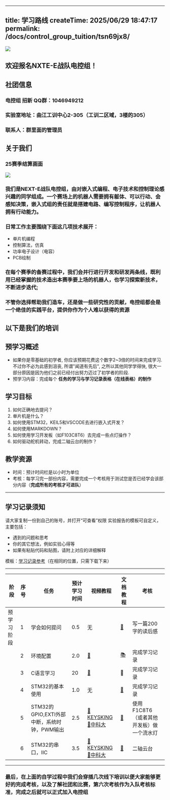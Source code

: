 
---
title: 学习路线
createTime: 2025/06/29 18:47:17
permalink: /docs/control_group_tuition/tsn69jx8/
---

<!--
 *  _   _  _______   _______   _____  
 * | \ | ||  ___\ \ / /_   _| |  ___| 
 * |  \| || |__  \ V /  | |   | |__   
 * | . ` ||  __| /   \  | |   |  __|  
 * | |\  || |___/ /^\ \ | |   | |___  
 * \_| \_/\____/\/   \/ \_/   \____/  
 * 
 * @Author: ziyu (Chen Zhaoyu)
 * @Date: 2025-06-29 18:47:17
 * @LastEditors: ziyu (Chen Zhaoyu)
 * @LastEditTime: 2025-08-26 21:43:59
 * @Description: 
 * Copyright (c) 2025 by XAUT NEXT-E/ziyu, All Rights Reserved. 
-->

![](https://pic1.imgdb.cn/item/68626a8258cb8da5c87fab25.jpg)
##  欢迎报名NXTE-E战队电控组！
## 社团信息
### 电控组 招新 QQ群：1046949212
### 实验室地址：曲江工训中心2-305（工训二区域，3楼的305）
### 联系人：群里面的管理员
## 关于我们
### 25赛季结算画面
![](https://pic1.imgdb.cn/item/68a970d958cb8da5c845c3e1.jpg)

### 我们是NEXT-E战队电控组，由对嵌入式编程、电子技术和控制理论感兴趣的同学组成。一个赛场上的机器人需要拥有躯体、可以行动、会感知决策，嵌入式组的责任就是搭建电路、编写控制程序，让机器人拥有行动能力。
### 日常工作主要围绕下面这几项技术展开：
* 单片机编程
* 控制算法，仿真
* 功率电子设计（电容）
* PCB绘制

### 在每个赛季的备赛过程中，我们会并行进行开发和研发两条线，既利用已经掌握的技术造出本赛季要上场的机器人，也学习探索新技术，不断进步迭代;

### 不管你选择帮助我们造车，还是做一些研究性的贡献，电控组都会是一个绝佳的实践平台，提供你作为个人难以获得的资源

## 以下是我们的培训
## 预学习概述
* 如果你是零基础的初学者, 你应该预期花费这个数字2~3倍的时间来完成学习. 不过你不必为此感到沮丧, 所谓"闻道有先后", 之所以其他同学学得快, 很大一部分原因是因为他们之前已经付出努力迈过了初学者的阶段.
* 预学习内容：完成每个 **任务的学习与学习记录表格（在线表格）的制作**
## 学习目标
1. 如何正确地去提问？
2. 单片机是什么？
3. 如何使用STM32，KEIL5和VSCODE去进行嵌入式开发？
4. 如何使用MARKDOWN？
5. 如何使用学习开发板（如F103C8T6）去完成一些点灯操作？
6. 如何驱动舵机转动，完成二轴云台的制作？
## 教学资源
* 时间：预计时间栏是以小时为单位
* 考核：每学习完一部份内容，需要完成一个考核用于测试您是否已经学会该部分内容（**完成所有的考核才可进队**）
---
## 学习记录须知
请大家复制一份到自己的账号，并打开“可查看”权限
实验报告的模板可自定义，主要包括：
* 遇到的问题和思考
* 你的其它想法，例如实验心得等
* 如果有粘贴代码和贴图，请附上对应的详细解释

模板：[学习记录参考](https://gitee.com/GLOVG/nexte26-recruitment-drive)（在相同的位置，只需下载下来）


---


|阶段|序号|任务|预计学习时间|视频教程|文档教程|考核|
| --- | --- | --- | --- | --- | --- | --- |
|预学习阶段|1|学会如何提问|0.5|无|[📖](./2.如何提问.md)|写一篇200字的读后感|
|  | 2 | 环境配置 | 2.0 | [🎦](https://www.bilibili.com/video/BV19V411g7gD/?spm_id_from=333.337.search-card.all.click&vd_source=b13cfa234bd02557a188836cbd2fa060) | [📚](https://blog.csdn.net/as480133937/article/details/98885316) | 完成学习记录 |
|  | 3 | C语言学习 | 20 | [🎦](https://www.bilibili.com/video/BV1dr4y1n7vA/?spm_id_from=333.337.search-card.all.click&vd_source=b13cfa234bd02557a188836cbd2fa060) |📖|完成学习记录|
|  | 4 | STM32的基本使用 | 1.0 | 无 | [📖](https://blog.csdn.net/as480133937/article/details/98947162) |完成学习记录|
|  | 5 | STM32的GPIO,EXTI外部中断，系统时钟，PWM输出 | 2.5 | [🎦KEYSKING](https://www.bilibili.com/video/BV1AsZGYtEA2/?spm_id_from=333.337.search-card.all.click&vd_source=b13cfa234bd02557a188836cbd2fa060)[🎦中科大](https://www.bilibili.com/video/BV1hQ4y167ri?spm_id_from=333.788.videopod.sections&vd_source=b13cfa234bd02557a188836cbd2fa060) |  [📖](https://blog.csdn.net/as480133937/article/details/99935090?spm=1001.2014.3001.5501) | 使用F1C8T6（或者其他开发板）做一个流水灯 |
|  | 6 | STM32的串口，IIC| 3.5 |[🎦KEYSKING](https://www.bilibili.com/video/BV1AsZGYtEA2/?spm_id_from=333.337.search-card.all.click&vd_source=b13cfa234bd02557a188836cbd2fa060)[🎦中科大](https://www.bilibili.com/video/BV1hQ4y167ri?spm_id_from=333.788.videopod.sections&vd_source=b13cfa234bd02557a188836cbd2fa060) | [📖](https://blog.csdn.net/as480133937/article/details/99935090?spm=1001.2014.3001.5501) | 二轴云台 |
---
### 最后，在上面的自学过程中我们会穿插几次线下培训以便大家能够更好的完成考核，以及了解社团和比赛，第六次考核作为入队考核标准，完成之后就可以正式加入电控组

